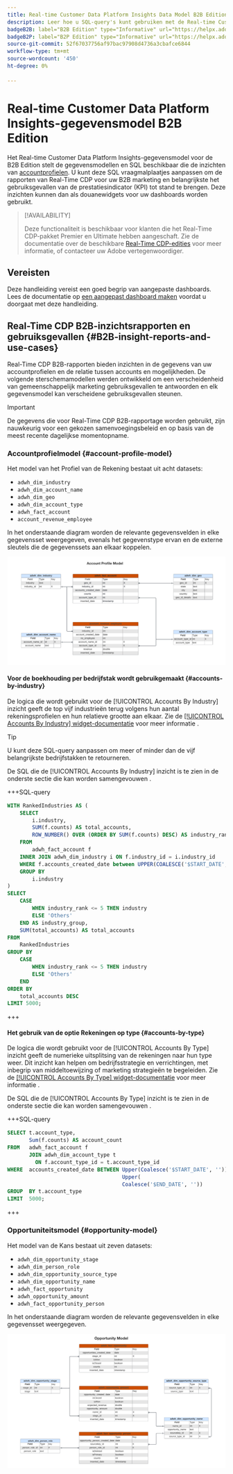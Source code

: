 ```yaml
---
title: Real-time Customer Data Platform Insights Data Model B2B Edition
description: Leer hoe u SQL-query's kunt gebruiken met de Real-time Customer Data Platform Insights Data Models (B2B Edition) om uw eigen Real-Time CDP-rapporten aan te passen voor uw marketing- en KPI-gebruiksgevallen.
badgeB2B: label="B2B Edition" type="Informative" url="https://helpx.adobe.com/legal/product-descriptions/real-time-customer-data-platform-b2b-edition-prime-and-ultimate-packages.html newtab=true"
badgeB2P: label="B2P Edition" type="Informative" url="https://helpx.adobe.com/legal/product-descriptions/real-time-customer-data-platform-b2p-edition-prime-and-ultimate-packages.html newtab=true"
source-git-commit: 52f67037756af97bac97908d4736a3cbafce6844
workflow-type: tm+mt
source-wordcount: '450'
ht-degree: 0%

---
```


# Real-time Customer Data Platform Insights-gegevensmodel B2B Edition

Het Real-time Customer Data Platform Insights-gegevensmodel voor de B2B Edition stelt de gegevensmodellen en SQL beschikbaar die de inzichten van [accountprofielen](https://experienceleague.adobe.com/en/docs/experience-platform/rtcdp/account/account-profile-overview). U kunt deze SQL vraagmalplaatjes aanpassen om de rapporten van Real-Time CDP voor uw B2B marketing en belangrijkste het gebruiksgevallen van de prestatiesindicator (KPI) tot stand te brengen. Deze inzichten kunnen dan als douanewidgets voor uw dashboards worden gebruikt.

>[!AVAILABILITY]
>
>Deze functionaliteit is beschikbaar voor klanten die het Real-Time CDP-pakket Premier en Ultimate hebben aangeschaft. Zie de documentatie over de beschikbare [Real-Time CDP-edities](../../rtcdp/overview.md#rtcdp-editions) voor meer informatie, of contacteer uw Adobe vertegenwoordiger.

<!-- 
See the query accelerated store reporting insights documentation to learn [how to build a reporting insights data model through Query Service for use with accelerated store data and user-defined dashboards](../../query-service/data-distiller/customizable-insights/reporting-insights-data-model.md).
 -->

## Vereisten

Deze handleiding vereist een goed begrip van aangepaste dashboards. Lees de documentatie op [een aangepast dashboard maken](../user-defined-dashboards.md) voordat u doorgaat met deze handleiding.

## Real-Time CDP B2B-inzichtsrapporten en gebruiksgevallen {#B2B-insight-reports-and-use-cases}

Real-Time CDP B2B-rapporten bieden inzichten in de gegevens van uw accountprofielen en de relatie tussen accounts en mogelijkheden. De volgende sterschemamodellen werden ontwikkeld om een verscheidenheid van gemeenschappelijk marketing gebruiksgevallen te antwoorden en elk gegevensmodel kan verscheidene gebruiksgevallen steunen.

>[!IMPORTANT]
>
>De gegevens die voor Real-Time CDP B2B-rapportage worden gebruikt, zijn nauwkeurig voor een gekozen samenvoegingsbeleid en op basis van de meest recente dagelijkse momentopname.

### Accountprofielmodel {#account-profile-model}

Het model van het Profiel van de Rekening bestaat uit acht datasets:

- `adwh_dim_industry`
- `adwh_dim_account_name`
- `adwh_dim_geo`
- `adwh_dim_account_type`
- `adwh_fact_account`
- `account_revenue_employee`

In het onderstaande diagram worden de relevante gegevensvelden in elke gegevensset weergegeven, evenals het gegevenstype ervan en de externe sleutels die de gegevenssets aan elkaar koppelen.

![Het relationele diagram van de entiteit voor het accountprofielmodel.](../images/data-models/account-profile-model.png)

#### Voor de boekhouding per bedrijfstak wordt gebruikgemaakt {#accounts-by-industry}

De logica die wordt gebruikt voor de [!UICONTROL Accounts By Industry] inzicht geeft de top vijf industrieën terug volgens hun aantal rekeningsprofielen en hun relatieve grootte aan elkaar. Zie de [[!UICONTROL Accounts By Industry] widget-documentatie](../guides/account-profiles.md#accounts-by-industry) voor meer informatie .

>[!TIP]
>
>U kunt deze SQL-query aanpassen om meer of minder dan de vijf belangrijkste bedrijfstakken te retourneren.

De SQL die de [!UICONTROL Accounts By Industry] inzicht is te zien in de onderste sectie die kan worden samengevouwen .

+++SQL-query

```sql
WITH RankedIndustries AS (
    SELECT
        i.industry,
        SUM(f.counts) AS total_accounts,
        ROW_NUMBER() OVER (ORDER BY SUM(f.counts) DESC) AS industry_rank
    FROM
        adwh_fact_account f
    INNER JOIN adwh_dim_industry i ON f.industry_id = i.industry_id
    WHERE f.accounts_created_date between UPPER(COALESCE('$START_DATE', '')) and UPPER(COALESCE('$END_DATE', ''))
    GROUP BY
        i.industry
)
SELECT
    CASE
        WHEN industry_rank <= 5 THEN industry
        ELSE 'Others'
    END AS industry_group,
    SUM(total_accounts) AS total_accounts
FROM
    RankedIndustries
GROUP BY
    CASE
        WHEN industry_rank <= 5 THEN industry
        ELSE 'Others'
    END
ORDER BY
    total_accounts DESC
LIMIT 5000;
```

+++

#### Het gebruik van de optie Rekeningen op type {#accounts-by-type}

De logica die wordt gebruikt voor de [!UICONTROL Accounts By Type] inzicht geeft de numerieke uitsplitsing van de rekeningen naar hun type weer. Dit inzicht kan helpen om bedrijfsstrategie en verrichtingen, met inbegrip van middeltoewijzing of marketing strategieën te begeleiden. Zie de [[!UICONTROL Accounts By Type] widget-documentatie](../guides/account-profiles.md#accounts-by-type) voor meer informatie .

De SQL die de [!UICONTROL Accounts By Type] inzicht is te zien in de onderste sectie die kan worden samengevouwen .

+++SQL-query

```sql
SELECT t.account_type,
       Sum(f.counts) AS account_count
FROM   adwh_fact_account f
       JOIN adwh_dim_account_type t
         ON f.account_type_id = t.account_type_id
WHERE  accounts_created_date BETWEEN Upper(Coalesce('$START_DATE', '')) AND
                                     Upper(
                                     Coalesce('$END_DATE', ''))
GROUP  BY t.account_type
LIMIT  5000; 
```

+++

### Opportuniteitsmodel {#opportunity-model}

Het model van de Kans bestaat uit zeven datasets:

- `adwh_dim_opportunity_stage`
- `adwh_dim_person_role`
- `adwh_dim_opportunity_source_type`
- `adwh_dim_opportunity_name`
- `adwh_fact_opportunity`
- `adwh_opportunity_amount`
- `adwh_fact_opportunity_person`

In het onderstaande diagram worden de relevante gegevensvelden in elke gegevensset weergegeven.

![Het entiteitrelationele diagram voor het model van de Kans.](../images/data-models/opportunity-model.png)
